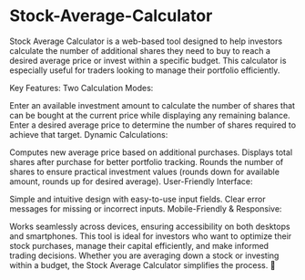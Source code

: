 # Stock-Average-Calculator

Stock Average Calculator is a web-based tool designed to help investors calculate the number of additional shares they need to buy to reach a desired average price or invest within a specific budget. This calculator is especially useful for traders looking to manage their portfolio efficiently.

Key Features:
Two Calculation Modes:

Enter an available investment amount to calculate the number of shares that can be bought at the current price while displaying any remaining balance.
Enter a desired average price to determine the number of shares required to achieve that target.
Dynamic Calculations:

Computes new average price based on additional purchases.
Displays total shares after purchase for better portfolio tracking.
Rounds the number of shares to ensure practical investment values (rounds down for available amount, rounds up for desired average).
User-Friendly Interface:

Simple and intuitive design with easy-to-use input fields.
Clear error messages for missing or incorrect inputs.
Mobile-Friendly & Responsive:

Works seamlessly across devices, ensuring accessibility on both desktops and smartphones.
This tool is ideal for investors who want to optimize their stock purchases, manage their capital efficiently, and make informed trading decisions. Whether you are averaging down a stock or investing within a budget, the Stock Average Calculator simplifies the process. 🚀
